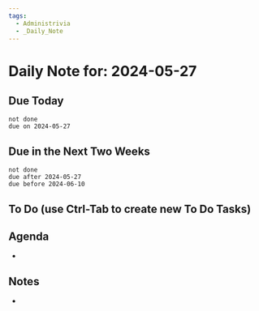 ```yaml
---
tags:
  - Administrivia
  - _Daily_Note
---
```

# Daily Note for: 2024-05-27

## Due Today
```tasks  
not done  
due on 2024-05-27  
```
## Due in the Next Two Weeks
```tasks
not done
due after 2024-05-27
due before 2024-06-10
```
## To Do (use Ctrl-Tab to create new To Do Tasks)

## Agenda
- 
## Notes
- 